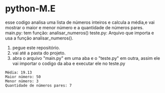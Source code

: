 # python-M.E
esse codigo analisa uma lista de números inteiros e calcula a média,e vai mostrar o maior e menor número e a quantidade de números pares.
 main.py: tem função: analisar_numeros() 
 teste.py: Arquivo que importa e usa a função analisar_numeros().

1. pegue este repositório.
2. vai até a pasta do projeto.
3. abra o arquivo "main.py" em uma aba e o "teste.py" em outra, assim ele vai importar o codigo da aba e executar ele no teste.py

```text
Média: 19.13  
Maior número: 50  
Menor número: 3  
Quantidade de números pares: 7
